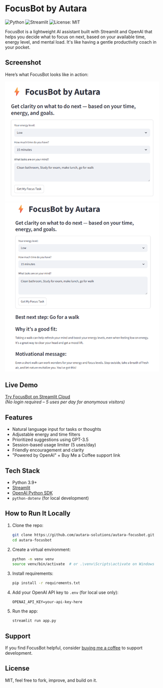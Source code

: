 # FocusBot by Autara

![Python](https://img.shields.io/badge/Python-3.9%2B-blue)
![Streamlit](https://img.shields.io/badge/Built%20With-Streamlit-ff4b4b)
![License: MIT](https://img.shields.io/badge/License-MIT-yellow.svg)

FocusBot is a lightweight AI assistant built with Streamlit and OpenAI that helps you decide what to focus on next, based on your available time, energy level, and mental load. It's like having a gentle productivity coach in your pocket.

## Screenshot

Here’s what FocusBot looks like in action:

![FocusBot Interface](assets/Focusbot_Before.png)
![FocusBot Output](assets/Focusbot_After.png)


## Live Demo
[Try FocusBot on Streamlit Cloud](https://autara-focusbot-1.streamlit.app/)  
*(No login required – 5 uses per day for anonymous visitors)*

## Features
- Natural language input for tasks or thoughts
- Adjustable energy and time filters
- Prioritized suggestions using GPT-3.5
- Session-based usage limiter (5 uses/day)
- Friendly encouragement and clarity
- "Powered by OpenAI" + Buy Me a Coffee support link

## Tech Stack
- Python 3.9+
- [Streamlit](https://streamlit.io)
- [OpenAI Python SDK](https://github.com/openai/openai-python)
- `python-dotenv` (for local development)

## How to Run It Locally
1. Clone the repo:
   ```bash
   git clone https://github.com/autara-solutions/autara-focusbot.git
   cd autara-focusbot
   ```
2. Create a virtual environment:
   ```bash
   python -m venv venv
   source venv/bin/activate  # or .\venv\Scripts\activate on Windows
   ```
3. Install requirements:
   ```bash
   pip install -r requirements.txt
   ```
4. Add your OpenAI API key to `.env` (for local use only):
   ```env
   OPENAI_API_KEY=your-api-key-here
   ```
5. Run the app:
   ```bash
   streamlit run app.py
   ```

## Support

If you find FocusBot helpful, consider [buying me a coffee](https://www.buymeacoffee.com/DanDeppert) to support development.

## License

MIT, feel free to fork, improve, and build on it.
